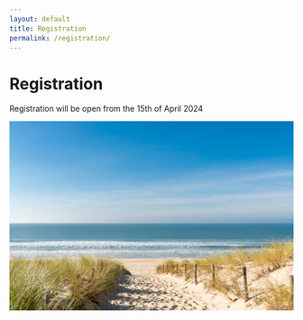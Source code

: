 ```yaml
---
layout: default
title: Registration
permalink: /registration/
---
```


# Registration
Registration will be open from the 15th of April 2024

![Arcachon](/assets/img/plage_oceane.jpg)
